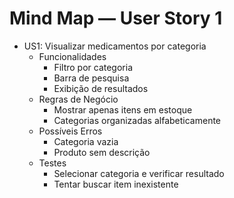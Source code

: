 # Mind Map — User Story 1

- US1: Visualizar medicamentos por categoria
  - Funcionalidades
    - Filtro por categoria
    - Barra de pesquisa
    - Exibição de resultados
  - Regras de Negócio
    - Mostrar apenas itens em estoque
    - Categorias organizadas alfabeticamente
  - Possíveis Erros
    - Categoria vazia
    - Produto sem descrição
  - Testes
    - Selecionar categoria e verificar resultado
    - Tentar buscar item inexistente
